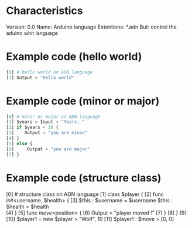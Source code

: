 # Characteristics

Version: 0.0
Name: Arduino language
Extentions: *.adn
But: control the aduino whit language

# Example code (hello world)
```py
[0] # hello world on ADN language
[1] Output > "hello world"
```
# Example code (minor or major)
```py
[0] # minor or major on ADN language
[1] $years = Input > "Years: "
[2] if $years < 18 {
[3]    Output > "you are minor"
[4] }
[5] else {
[6]     Output > "you are major"
[7] }
```
# Example code (structure class)
[0] # structure class on ADN language
[1] class $player {
[2]     func $init <$username, $health> {
[3]       $this : $username = $username           $this : $health = $health  
[4]     }
[5]     func $move <$position> {
[6]         Output > "player moved !"
[7]     }
[8] }
[9]
[10] $player1 = new $player > "Wolf", 10
[11] $player1 : $move > [0, 0]
